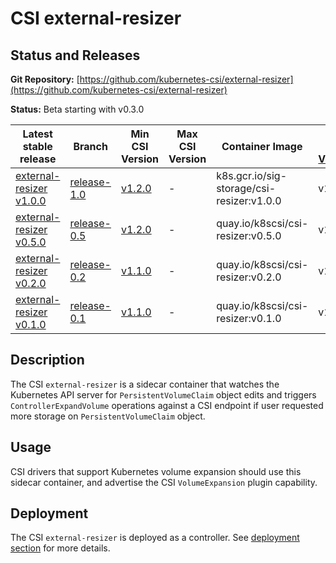 # CSI external-resizer

## Status and Releases

**Git Repository:** [https://github.com/kubernetes-csi/external-resizer](https://github.com/kubernetes-csi/external-resizer)

**Status:** Beta starting with v0.3.0

Latest stable release | Branch | Min CSI Version | Max CSI Version | Container Image | [Min K8s Version](kubernetes-compatibility.md#minimum-version) | [Max K8s Version](kubernetes-compatibility.md#maximum-version) | [Recommended K8s Version](kubernetes-compatibility.md#recommended-version) |
--|--|--|--|--|--|--|--
[external-resizer v1.0.0](https://github.com/kubernetes-csi/external-resizer/tree/v1.0.0)  | [release-1.0](https://github.com/kubernetes-csi/external-resizer/tree/release-1.0) |[v1.2.0](https://github.com/container-storage-interface/spec/releases/tag/v1.2.0) | - | k8s.gcr.io/sig-storage/csi-resizer:v1.0.0 | v1.16 | - | v1.16
[external-resizer v0.5.0](https://github.com/kubernetes-csi/external-resizer/tree/v0.5.0)  | [release-0.5](https://github.com/kubernetes-csi/external-resizer/tree/release-0.5) |[v1.2.0](https://github.com/container-storage-interface/spec/releases/tag/v1.2.0) | - | quay.io/k8scsi/csi-resizer:v0.5.0 | v1.15 | - | v1.16
[external-resizer v0.2.0](https://github.com/kubernetes-csi/external-resizer/tree/v0.2.0)  | [release-0.2](https://github.com/kubernetes-csi/external-resizer/tree/release-0.2) |[v1.1.0](https://github.com/container-storage-interface/spec/releases/tag/v1.1.0) | - | quay.io/k8scsi/csi-resizer:v0.2.0 | v1.15 | - | v1.15
[external-resizer v0.1.0](https://github.com/kubernetes-csi/external-resizer/tree/v0.1.0)  | [release-0.1](https://github.com/kubernetes-csi/external-resizer/tree/release-0.1) |[v1.1.0](https://github.com/container-storage-interface/spec/releases/tag/v1.1.0) | - | quay.io/k8scsi/csi-resizer:v0.1.0 | v1.14 | v1.14 | v1.14

## Description

The CSI `external-resizer` is a sidecar container that watches the Kubernetes API server for `PersistentVolumeClaim` object edits and
triggers `ControllerExpandVolume` operations against a CSI endpoint if user requested more storage on `PersistentVolumeClaim` object.

## Usage

CSI drivers that support Kubernetes volume expansion should use this sidecar container, and advertise the CSI `VolumeExpansion` plugin capability.

## Deployment

The CSI `external-resizer` is deployed as a controller. See [deployment section](deploying.md) for more details.
